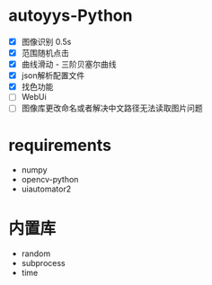 # autoyys-Python
- [x] 图像识别 0.5s
- [x] 范围随机点击 
- [x] 曲线滑动 - 三阶贝塞尔曲线
- [x] json解析配置文件
- [x] 找色功能
- [ ] WebUi
- [ ] 图像库更改命名或者解决中文路径无法读取图片问题

# requirements
- numpy
- opencv-python
- uiautomator2
# 内置库
- random
- subprocess
- time 